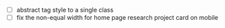 - [ ] abstract tag style to a single class
- [ ] fix the non-equal width for home page research project card on mobile
